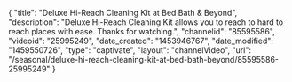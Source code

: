 {
    "title": "Deluxe Hi-Reach Cleaning Kit at Bed Bath & Beyond",
    "description": "Deluxe Hi-Reach Cleaning Kit allows you to reach to hard to reach places with ease. Thanks for watching.",
    "channelid": "85595586",
    "videoid": "25995249",
    "date_created": "1453946767",
    "date_modified": "1459550726",
    "type": "captivate",
    "layout": "channelVideo",
    "url": "\/seasonal\/deluxe-hi-reach-cleaning-kit-at-bed-bath-beyond\/85595586-25995249"
}